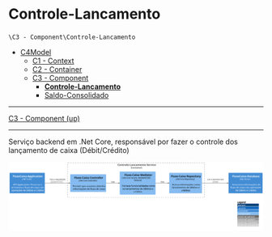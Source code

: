 # Controle-Lancamento

`\C3 - Component\Controle-Lancamento`

* [C4Model](../../README.md)
  * [C1 - Context](../../C1%20-%20Context/README.md)
  * [C2 - Container](../../C2%20-%20Container/README.md)
  * [C3 - Component](../../C3%20-%20Component/README.md)
    * [**Controle-Lancamento**](../../C3%20-%20Component/Controle-Lancamento/README.md)
    * [Saldo-Consolidado](../../C3%20-%20Component/Saldo-Consolidado/README.md)

---

[C3 - Component (up)](../../C3%20-%20Component/README.md)

---

Serviço backend em .Net Core, responsável por fazer o controle dos lançamento de caixa (Débit/Crédito)

![diagram](controlelancamento.svg)